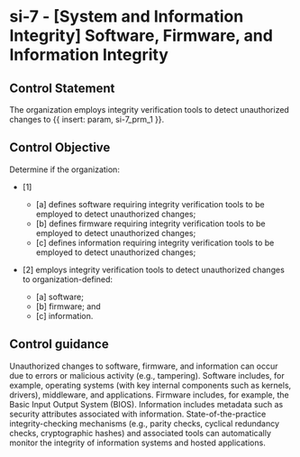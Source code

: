 # si-7 - \[System and Information Integrity\] Software, Firmware, and Information Integrity

## Control Statement

The organization employs integrity verification tools to detect unauthorized changes to {{ insert: param, si-7_prm_1 }}.

## Control Objective

Determine if the organization:

- \[1\]

  - \[a\] defines software requiring integrity verification tools to be employed to detect unauthorized changes;
  - \[b\] defines firmware requiring integrity verification tools to be employed to detect unauthorized changes;
  - \[c\] defines information requiring integrity verification tools to be employed to detect unauthorized changes;

- \[2\] employs integrity verification tools to detect unauthorized changes to organization-defined:

  - \[a\] software;
  - \[b\] firmware; and
  - \[c\] information.

## Control guidance

Unauthorized changes to software, firmware, and information can occur due to errors or malicious activity (e.g., tampering). Software includes, for example, operating systems (with key internal components such as kernels, drivers), middleware, and applications. Firmware includes, for example, the Basic Input Output System (BIOS). Information includes metadata such as security attributes associated with information. State-of-the-practice integrity-checking mechanisms (e.g., parity checks, cyclical redundancy checks, cryptographic hashes) and associated tools can automatically monitor the integrity of information systems and hosted applications.

